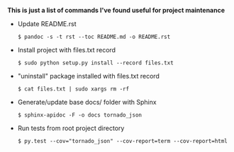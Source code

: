 **This is just a list of commands I've found useful for project maintenance**


* Update README.rst

    ```$ pandoc -s -t rst --toc README.md -o README.rst```

* Install project with files.txt record

    ```$ sudo python setup.py install --record files.txt```

* "uninstall" package installed with files.txt record

    ```$ cat files.txt | sudo xargs rm -rf```

* Generate/update base docs/ folder with Sphinx

    ```$ sphinx-apidoc -F -o docs tornado_json```

* Run tests from root project directory

    ```$ py.test --cov="tornado_json" --cov-report=term --cov-report=html```
